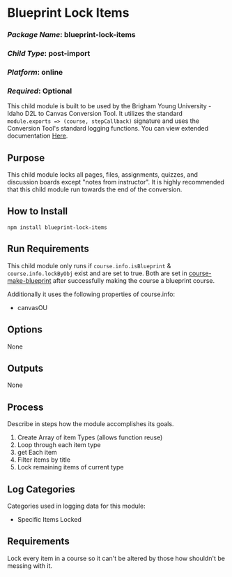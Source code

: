 # Blueprint Lock Items
### *Package Name*: blueprint-lock-items
### *Child Type*: post-import
### *Platform*: online
### *Required*: Optional

This child module is built to be used by the Brigham Young University - Idaho D2L to Canvas Conversion Tool. It utilizes the standard `module.exports => (course, stepCallback)` signature and uses the Conversion Tool's standard logging functions. You can view extended documentation [Here](https://github.com/byuitechops/d2l-to-canvas-conversion-tool/tree/master/documentation).

## Purpose
This child module locks all pages, files, assignments, quizzes, and discussion boards except "notes from instructor". It is highly recommended that this child module run towards the end of the conversion.

## How to Install

```
npm install blueprint-lock-items
```

## Run Requirements
This child module only runs if `course.info.isBlueprint` & `course.info.lockByObj` exist and are set to true. Both are set in [course-make-blueprint](https://github.com/byuitechops/course-make-blueprint) after successfully making the course a blueprint course.

 Additionally it uses the following properties of course.info:
 * canvasOU

## Options
None

## Outputs
None

## Process
Describe in steps how the module accomplishes its goals.

1. Create Array of item Types (allows function reuse)
2. Loop through each item type
3. get Each item
4. Filter items by title
3. Lock remaining items of current type

## Log Categories
Categories used in logging data for this module:

- Specific Items Locked

## Requirements
Lock every item in a course so it can't be altered by those how shouldn't be messing with it.